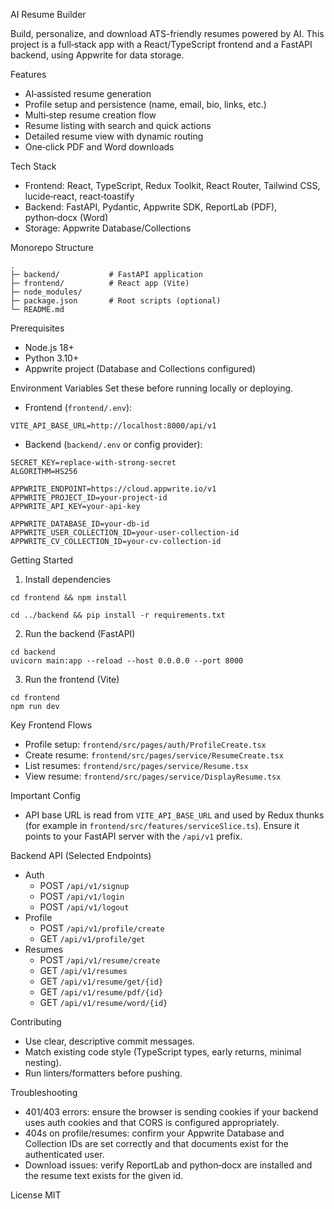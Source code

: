 AI Resume Builder

Build, personalize, and download ATS-friendly resumes powered by AI. This project is a full‑stack app with a React/TypeScript frontend and a FastAPI backend, using Appwrite for data storage.

Features
- AI‑assisted resume generation
- Profile setup and persistence (name, email, bio, links, etc.)
- Multi‑step resume creation flow
- Resume listing with search and quick actions
- Detailed resume view with dynamic routing
- One‑click PDF and Word downloads

Tech Stack
- Frontend: React, TypeScript, Redux Toolkit, React Router, Tailwind CSS, lucide‑react, react‑toastify
- Backend: FastAPI, Pydantic, Appwrite SDK, ReportLab (PDF), python‑docx (Word)
- Storage: Appwrite Database/Collections

Monorepo Structure
```
.
├─ backend/           # FastAPI application
├─ frontend/          # React app (Vite)
├─ node_modules/
├─ package.json       # Root scripts (optional)
└─ README.md
```

Prerequisites
- Node.js 18+
- Python 3.10+
- Appwrite project (Database and Collections configured)

Environment Variables
Set these before running locally or deploying.

- Frontend (`frontend/.env`):
```
VITE_API_BASE_URL=http://localhost:8000/api/v1
```

- Backend (`backend/.env` or config provider):
```
SECRET_KEY=replace-with-strong-secret
ALGORITHM=HS256

APPWRITE_ENDPOINT=https://cloud.appwrite.io/v1
APPWRITE_PROJECT_ID=your-project-id
APPWRITE_API_KEY=your-api-key

APPWRITE_DATABASE_ID=your-db-id
APPWRITE_USER_COLLECTION_ID=your-user-collection-id
APPWRITE_CV_COLLECTION_ID=your-cv-collection-id
```

Getting Started
1) Install dependencies
```
cd frontend && npm install
```
```
cd ../backend && pip install -r requirements.txt
```

2) Run the backend (FastAPI)
```
cd backend
uvicorn main:app --reload --host 0.0.0.0 --port 8000
```

3) Run the frontend (Vite)
```
cd frontend
npm run dev
```

Key Frontend Flows
- Profile setup: `frontend/src/pages/auth/ProfileCreate.tsx`
- Create resume: `frontend/src/pages/service/ResumeCreate.tsx`
- List resumes: `frontend/src/pages/service/Resume.tsx`
- View resume: `frontend/src/pages/service/DisplayResume.tsx`

Important Config
- API base URL is read from `VITE_API_BASE_URL` and used by Redux thunks (for example in `frontend/src/features/serviceSlice.ts`). Ensure it points to your FastAPI server with the `/api/v1` prefix.

Backend API (Selected Endpoints)
- Auth
  - POST `/api/v1/signup`
  - POST `/api/v1/login`
  - POST `/api/v1/logout`
- Profile
  - POST `/api/v1/profile/create`
  - GET  `/api/v1/profile/get`
- Resumes
  - POST `/api/v1/resume/create`
  - GET  `/api/v1/resumes`
  - GET  `/api/v1/resume/get/{id}`
  - GET  `/api/v1/resume/pdf/{id}`
  - GET  `/api/v1/resume/word/{id}`

Contributing
- Use clear, descriptive commit messages.
- Match existing code style (TypeScript types, early returns, minimal nesting).
- Run linters/formatters before pushing.

Troubleshooting
- 401/403 errors: ensure the browser is sending cookies if your backend uses auth cookies and that CORS is configured appropriately.
- 404s on profile/resumes: confirm your Appwrite Database and Collection IDs are set correctly and that documents exist for the authenticated user.
- Download issues: verify ReportLab and python‑docx are installed and the resume text exists for the given id.

License
MIT

